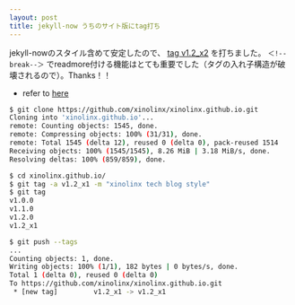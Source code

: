 ```yaml
---
layout: post
title: jekyll-now うちのサイト版にtag打ち
---
```


jekyll-nowのスタイル含めて安定したので、 [tag v1.2_x2](https://github.com/xinolinx/xinolinx.github.io/commit/95ee1ed0158077890dd61efb1fbef22d82de1d42) を打ちました。
`＜!--break--＞` でreadmore付ける機能はとても重要でした（タグの入れ子構造が破壊されるので）。Thanks！！

- refer to [here](https://gist.github.com/mikeygee/2626538)

<!--break-->
```bash
$ git clone https://github.com/xinolinx/xinolinx.github.io.git
Cloning into 'xinolinx.github.io'...
remote: Counting objects: 1545, done.
remote: Compressing objects: 100% (31/31), done.
remote: Total 1545 (delta 12), reused 0 (delta 0), pack-reused 1514
Receiving objects: 100% (1545/1545), 8.26 MiB | 3.18 MiB/s, done.
Resolving deltas: 100% (859/859), done.

$ cd xinolinx.github.io/
$ git tag -a v1.2_x1 -m "xinolinx tech blog style"
$ git tag
v1.0.0
v1.1.0
v1.2.0
v1.2_x1

$ git push --tags
...
Counting objects: 1, done.
Writing objects: 100% (1/1), 182 bytes | 0 bytes/s, done.
Total 1 (delta 0), reused 0 (delta 0)
To https://github.com/xinolinx/xinolinx.github.io.git
 * [new tag]         v1.2_x1 -> v1.2_x1
```


